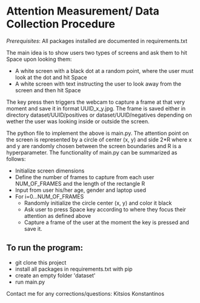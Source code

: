 # Attention Measurement/ Data Collection Procedure

*Prerequisites*: All packages installed are documented in requirements.txt

The main idea is to show users two types of screens and ask them to hit Space upon looking them:
* A white screen with a black dot at a random point, where the user must look at the dot and hit Space
* A white screen with text instructing the user to look away from the screen and then hit Space

The key press then triggers the webcam to capture a frame at that very moment and save it in format
UUID_x_y.jpg. The frame is saved either in directory dataset/UUID/positives or dataset/UUID/negatives depending on wether the user was looking inside or outside the screen.

The python file to implement the above is main.py. The attention point on the screen is represented by a circle of center (x, y) and side 2*R where x and y are randomly chosen between the screen boundaries and R is a hyperparameter. The functionality of main.py can be summarized as follows:
* Initialize screen dimensions
* Define the number of frames to capture from each user NUM_OF_FRAMES and the length of the rectangle R
* Input from user his/her age, gender and laptop used
* For i=0...NUM_OF_FRAMES
  * Randomly initialize the circle center (x, y) and color it black
  * Ask user to press Space key according to where they focus their attention as defined above
  * Capture a frame of the user at the moment the key is pressed and save it. 

## To run the program:
* git clone this project
* install all packages in requirements.txt with pip
* create an empty folder 'dataset'
* run main.py


Contact me for any corrections/questions: Kitsios Konstantinos